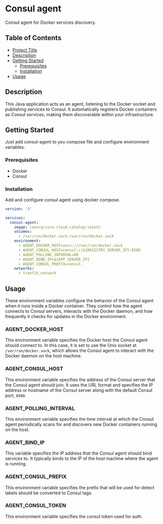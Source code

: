# Consul agent

Consul agent for Docker services discovery.

## Table of Contents

- [Project Title](#project-title)
- [Description](#description)
- [Getting Started](#getting-started)
    - [Prerequisites](#prerequisites)
    - [Installation](#installation)
- [Usage](#usage)

## Description

This Java application acts as an agent, listening to the Docker socket and publishing services to Consul. It automatically registers Docker containers as Consul services, making them discoverable within your infrastructure.

## Getting Started

Just add consul-agent to you compose file and configure environment variables.

### Prerequisites

* Docker 
* Consul

### Installation

Add and configure consul agent using docker compose.

```yaml
version: '3'

services:
  consul-agent:
    image: laserg/core.cloud.catalog:latest
    volumes:
      - /var/run/docker.sock:/var/run/docker.sock
    environment:
      - AGENT_DOCKER_HOST=unix:///var/run/docker.sock
      - AGENT_CONSUL_HOST=consul://${REGISTRY_SERVER_IP}:8500
      - AGENT_POLLING_INTERVAL=60
      - AGENT_BIND_IP=${APP_SERVER_IP}
      - AGENT_CONSUL_PREFIX=consul.
    networks:
      - traefik_network
```

## Usage

These environment variables configure the behavior of the Consul agent when it runs inside a Docker container. They control how the agent connects to Consul servers, interacts with the Docker daemon, and how frequently it checks for updates in the Docker environment.

### AGENT_DOCKER_HOST

This environment variable specifies the Docker host the Consul agent should connect to. In this case, it is set to use the Unix socket at `/var/run/docker.sock`, which allows the Consul agent to interact with the Docker daemon on the host machine.

### AGENT_CONSUL_HOST

This environment variable specifies the address of the Consul server that the Consul agent should join. It uses the URL format and specifies the IP address or hostname of the Consul server along with the default Consul port, `8500`.

### AGENT_POLLING_INTERVAL

This environment variable specifies the time interval at which the Consul agent periodically scans for and discovers new Docker containers running on the host.

### AGENT_BIND_IP

This variable specifies the IP address that the Consul agent should bind services to. It typically binds to the IP of the host machine where the agent is running.

### AGENT_CONSUL_PREFIX

This environment variable specifies the prefix that will be used for detect labels should be converted to Consul tags.

### AGENT_CONSUL_TOKEN

This environment variable specifies the consul token used for auth.

